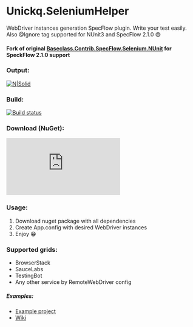 # Unickq.SeleniumHelper
WebDriver instances generation SpecFlow plugin. Write your test easily.
Also @Ignore tag supported for NUnit3 and SpecFlow 2.1.0 😄

#### Fork of original [Baseclass.Contrib.SpecFlow.Selenium.NUnit](https://github.com/baseclass/Contrib.SpecFlow.Selenium.NUnit) for SpeckFlow 2.1.0 support

### Output:
[![N|Solid](https://raw.githubusercontent.com/unickq/Unickq.SeleniumHelper/master/Example.png)]()

### Build:
[![Build status](https://ci.appveyor.com/api/projects/status/jfdkvwxij00g8lh8?svg=true)](https://ci.appveyor.com/project/unickq/unickq-seleniumhelper)

### Download (NuGet):
[![NuGet Unickq.SeleniumHelper](http://flauschig.ch/nubadge.php?id=Unickq.SeleniumHelper)](https://www.nuget.org/packages/Unickq.SeleniumHelper)

### Usage:
1. Download nuget package with all dependencies
2. Create App.config with desired WebDriver instances
3. Enjoy 😁

### Supported grids:
* BrowserStack
* SauceLabs
* TestingBot
* Any other service by RemoteWebDriver config

##### Examples:
* [Example project](https://github.com/unickq/Unickq.SeleniumHelper/tree/master/Example)
* [Wiki](https://github.com/unickq/Unickq.SeleniumHelper/wiki)
